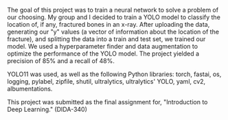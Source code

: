 The goal of this project was to train a neural network to solve a problem of our choosing. My group and I decided to train a YOLO model to classify the location of, if any, fractured bones in an x-ray. After uploading the data, generating our "y" values (a vector of information about the location of the fracture), and splitting the data into a train and test set, we trained our model. We used a hyperparameter finder and data augmentation to optimize the performance of the YOLO model. The project yielded a precision of 85% and a recall of 48%. 

YOLO11 was used, as well as the following Python libraries: torch, fastai, os, logging, pylabel, zipfile, shutil, ultralytics, ultralytics' YOLO, yaml, cv2, albumentations. 

This  project was submitted as the final assignment for, "Introduction to Deep Learning." (DIDA-340)
